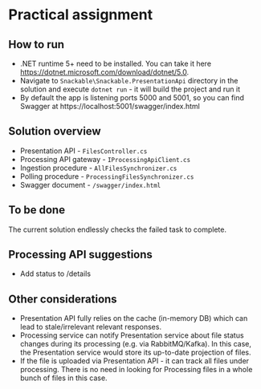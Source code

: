 # Practical assignment

## How to run
* .NET runtime 5+ need to be installed. You can take it here https://dotnet.microsoft.com/download/dotnet/5.0.
* Navigate to `Snackable\Snackable.PresentationApi` directory in the solution and execute `dotnet run` - it will build the project and run it
* By default the app is listening ports 5000 and 5001, so you can find Swagger at https://localhost:5001/swagger/index.html

## Solution overview
* Presentation API - `FilesController.cs`
* Processing API gateway - `IProcessingApiClient.cs`
* Ingestion procedure - `AllFilesSynchronizer.cs`
* Polling procedure - `ProcessingFilesSynchronizer.cs`
* Swagger document - `/swagger/index.html`

## To be done
The current solution endlessly checks the failed task to complete.

## Processing API suggestions
* Add status to /details

## Other considerations
* Presentation API fully relies on the cache (in-memory DB) which can lead to stale/irrelevant relevant responses.
* Processing service can notify Presentation service about file status changes during its processing (e.g. via RabbitMQ/Kafka). In this case, the Presentation service would store its up-to-date projection of files.
* If the file is uploaded via Presentation API - it can track all files under processing. There is no need in looking for Processing files in a whole bunch of files in this case.